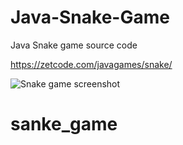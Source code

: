 # Java-Snake-Game
Java Snake game source code

https://zetcode.com/javagames/snake/  

![Snake game screenshot](snake.png)
# sanke_game
